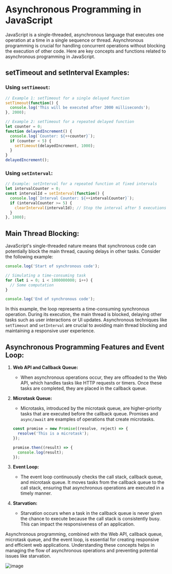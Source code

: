 
# Asynchronous Programming in JavaScript

JavaScript is a single-threaded, asynchronous language that executes one operation at a time in a single sequence or thread. Asynchronous programming is crucial for handling concurrent operations without blocking the execution of other code. Here are key concepts and functions related to asynchronous programming in JavaScript.

## setTimeout and setInterval Examples:

### Using `setTimeout`:

```javascript
// Example 1: setTimeout for a single delayed function
setTimeout(function() {
  console.log('This will be executed after 2000 milliseconds');
}, 2000);

// Example 2: setTimeout for a repeated delayed function
let counter = 0;
function delayedIncrement() {
  console.log(`Counter: ${++counter}`);
  if (counter < 5) {
    setTimeout(delayedIncrement, 1000);
  }
}
delayedIncrement();
```

### Using `setInterval`:

```javascript
// Example: setInterval for a repeated function at fixed intervals
let intervalCounter = 0;
const intervalId = setInterval(function() {
  console.log(`Interval Counter: ${++intervalCounter}`);
  if (intervalCounter >= 5) {
    clearInterval(intervalId); // Stop the interval after 5 executions
  }
}, 1000);
```

## Main Thread Blocking:

JavaScript's single-threaded nature means that synchronous code can potentially block the main thread, causing delays in other tasks. Consider the following example:

```javascript
console.log('Start of synchronous code');

// Simulating a time-consuming task
for (let i = 0; i < 1000000000; i++) {
  // Some computation
}

console.log('End of synchronous code');
```

In this example, the loop represents a time-consuming synchronous operation. During its execution, the main thread is blocked, delaying other tasks such as user interactions or UI updates. Asynchronous techniques like `setTimeout` and `setInterval` are crucial to avoiding main thread blocking and maintaining a responsive user experience.

## Asynchronous Programming Features and Event Loop:

1. **Web API and Callback Queue:**
   - When asynchronous operations occur, they are offloaded to the Web API, which handles tasks like HTTP requests or timers. Once these tasks are completed, they are placed in the callback queue.

2. **Microtask Queue:**
   - Microtasks, introduced by the microtask queue, are higher-priority tasks that are executed before the callback queue. Promises and `async/await` are examples of operations that create microtasks.

   ```javascript
   const promise = new Promise((resolve, reject) => {
     resolve('This is a microtask');
   });

   promise.then((result) => {
     console.log(result);
   });
   ```

3. **Event Loop:**
   - The event loop continuously checks the call stack, callback queue, and microtask queue. It moves tasks from the callback queue to the call stack, ensuring that asynchronous operations are executed in a timely manner.

4. **Starvation:**
   - Starvation occurs when a task in the callback queue is never given the chance to execute because the call stack is consistently busy. This can impact the responsiveness of an application.

Asynchronous programming, combined with the Web API, callback queue, microtask queue, and the event loop, is essential for creating responsive and efficient web applications. Understanding these concepts helps in managing the flow of asynchronous operations and preventing potential issues like starvation.

![image](https://github.com/hash-define-organization/Babu-JS/assets/66466976/d8f6d941-b80c-4930-a3a0-7edb751b128e)
